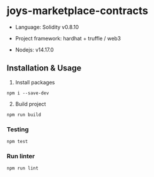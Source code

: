 # joys-marketplace-contracts

- Language: Solidity v0.8.10

- Project framework: hardhat + truffle / web3

- Nodejs: v14.17.0


## Installation & Usage

1. Install packages
```
npm i --save-dev
```

2. Build project
```
npm run build
```

### Testing

```
npm test
```

### Run linter

```
npm run lint
```

